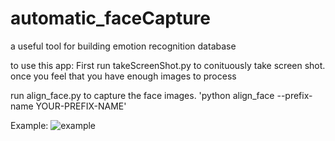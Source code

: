 # automatic_faceCapture
a useful tool for building emotion recognition database

to use this app:
First run takeScreenShot.py to conituously take screen shot.
once you feel that you have enough images to process

run align_face.py to capture the face images.
'python align_face --prefix-name YOUR-PREFIX-NAME'

Example:
![example](https://user-images.githubusercontent.com/16297533/27859194-ce3c5c5e-612c-11e7-8521-492769e86849.jpg)
